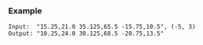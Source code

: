 ### Example

```
Input:  "15.25,21.0 35.125,65.5 -15.75,10.5", (-5, 3)
Output: "10.25,24.0 30.125,68.5 -20.75,13.5"
```
